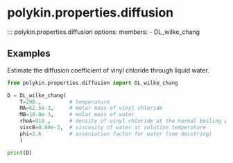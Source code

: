
# polykin.properties.diffusion

::: polykin.properties.diffusion
    options:
        members:
            - DL_wilke_chang

## Examples

Estimate the diffusion coefficient of vinyl chloride through liquid water.

```python exec="on" source="console"
from polykin.properties.diffusion import DL_wilke_chang

D = DL_wilke_chang(
    T=298.,         # temperature
    MA=62.5e-3,     # molar mass of vinyl chloride
    MB=18.0e-3,     # molar mass of water
    rhoA=910.,      # density of vinyl chloride at the normal boiling point
    viscB=0.89e-3,  # viscosity of water at solution temperature
    phi=2.6         # association factor for water (see docstring)
    )

print(D)
```
